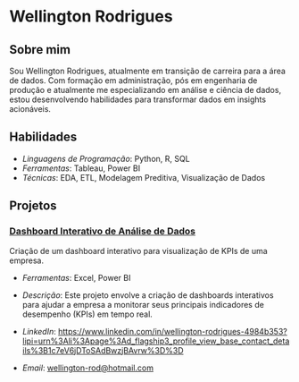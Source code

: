 # Wellington Rodrigues

## Sobre mim

Sou Wellington Rodrigues, atualmente em transição de carreira para a área de dados. Com formação em administração, pós em engenharia de produção e atualmente me especializando em análise e ciência de dados, estou desenvolvendo habilidades para transformar dados em insights acionáveis.

## Habilidades

- *Linguagens de Programação*: Python, R, SQL
- *Ferramentas*:  Tableau, Power BI
- *Técnicas*: EDA, ETL, Modelagem Preditiva, Visualização de Dados

## Projetos


###  [Dashboard Interativo de Análise de Dados](https://github.com/wellingtonrodrigues/dashboard-analise-dados)
Criação de um dashboard interativo para visualização de KPIs de uma empresa.
- *Ferramentas*: Excel, Power BI
- *Descrição*: Este projeto envolve a criação de dashboards interativos para ajudar a empresa a monitorar seus principais indicadores de desempenho (KPIs) em tempo real.


- *LinkedIn*: https://www.linkedin.com/in/wellington-rodrigues-4984b353?lipi=urn%3Ali%3Apage%3Ad_flagship3_profile_view_base_contact_details%3B1c7eV6jDToSAdBwzjBAvrw%3D%3D
- *Email*: wellington-rod@hotmail.com
